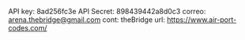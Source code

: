 API key: 8ad256fc3e
API Secret: 898439442a8d0c3 
correo: arena.thebridge@gmail.com
cont: theBridge
url: https://www.air-port-codes.com/